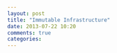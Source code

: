 ```yaml
---
layout: post
title: "Immutable Infrastructure"
date: 2013-07-22 10:20
comments: true
categories: 
---
```


